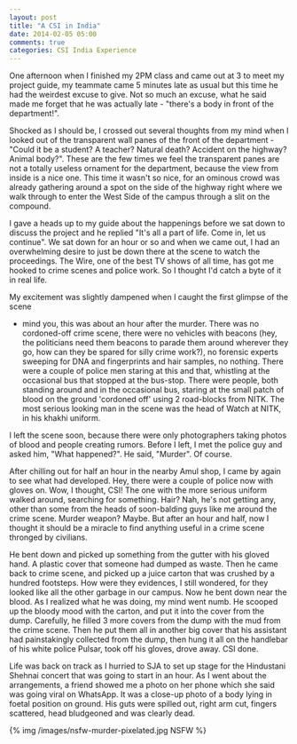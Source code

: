 ```yaml
---
layout: post
title: "A CSI in India"
date: 2014-02-05 05:00
comments: true
categories: CSI India Experience
---
```


One afternoon when I finished my 2PM class and came out at 3 to meet my project
guide, my teammate came 5 minutes late as usual but this time he had the
weirdest excuse to give. Not so much an excuse, what he said made me forget that
he was actually late - "there's a body in front of the department!". 
<!-- more -->
Shocked as I should be, I crossed out several thoughts from my mind when I
looked out of the transparent wall panes of the front of the department - "Could
it be a student? A teacher? Natural death? Accident on the highway? Animal
body?". These are the few times we feel the transparent panes are not a totally
useless ornament for the department, because the view from inside is a nice one.
This time it wasn't so nice, for an ominous crowd was already gathering around a
spot on the side of the highway right where we walk through to enter the West
Side of the campus through a slit on the compound. 

I gave a heads up to my guide about the happenings before we sat down to discuss
the project and he replied "It's all a part of life. Come in, let us continue".
We sat down for an hour or so and when we came out, I had an overwhelming desire
to just be down there at the scene to watch the proceedings. The Wire, one of
the best TV shows of all time, has got me hooked to crime scenes and police
work. So I thought I'd catch a byte of it in real life.

My excitement was slightly dampened when I caught the first glimpse of the scene
- mind you, this was about an hour after the murder. There was no cordoned-off
crime scene, there were no vehicles with beacons (hey, the politicians need
them beacons to parade them around wherever they go, how can they be spared for
silly crime work?), no forensic experts sweeping for DNA and fingerprints and
hair samples, no nothing. There were a couple of police men staring at this and
that, whistling at the occasional bus that stopped at the bus-stop. There were
people, both standing around and in the occasional bus, staring at the small
patch of blood on the ground 'cordoned off' using 2 road-blocks from NITK. The
most serious looking man in the scene was the head of Watch at NITK, in his
khakhi uniform.

I left the scene soon, because there were only photographers taking photos of
blood and people creating rumors. Before I left, I met the police guy and asked
him, "What happened?". He said, "Murder". Of course. 

After chilling out for half an hour in the nearby Amul shop, I came by again to
see what had developed. Hey, there were a couple of police now with gloves on.
Wow, I thought, CSI! The one with the more serious uniform walked around,
searching for something. Hair? Nah, he's not getting any, other than some from
the heads of soon-balding guys like me around the crime scene. Murder weapon?
Maybe. But after an hour and half, now I thought it should be a miracle to find
anything useful in a crime scene thronged by civilians. 

He bent down and picked up something from the gutter with his gloved hand. A
plastic cover that someone had dumped as waste. Then he came back to crime scene,
and picked up a juice carton that was crushed by a hundred footsteps. How were
they evidences, I still wondered, for they looked like all the other garbage in
our campus. Now he bent down near the blood. As I realized what he was doing, my
mind went numb. He scooped up the bloody mood with the carton, and put it into
the cover from the dump. Carefully, he filled 3 more covers from the dump with
the mud from the crime scene. Then he put them all in another big cover that his
assistant had painstakingly collected from the dump, then hung it all on the
handlebar of his white police Pulsar, took off his gloves, drove away. CSI done.

Life was back on track as I hurried to SJA to set up stage for the Hindustani
Shehnai concert that was going to start in an hour. As I went about the
arrangements, a friend showed me a photo on her phone which she said was going
viral on WhatsApp. It was a close-up photo of a body lying in foetal position on
ground.  His guts were spilled out, right arm cut, fingers scattered, head
bludgeoned and was clearly dead. 

{% img /images/nsfw-murder-pixelated.jpg NSFW %}
